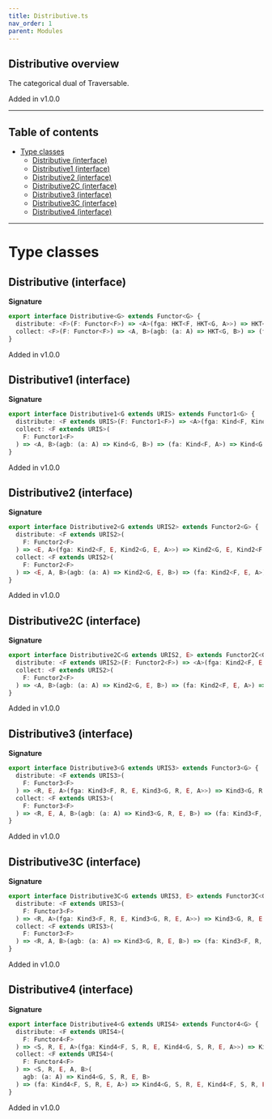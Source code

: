 ```yaml
---
title: Distributive.ts
nav_order: 1
parent: Modules
---
```


## Distributive overview

The categorical dual of Traversable.

Added in v1.0.0

---

<h2 class="text-delta">Table of contents</h2>

- [Type classes](#type-classes)
  - [Distributive (interface)](#distributive-interface)
  - [Distributive1 (interface)](#distributive1-interface)
  - [Distributive2 (interface)](#distributive2-interface)
  - [Distributive2C (interface)](#distributive2c-interface)
  - [Distributive3 (interface)](#distributive3-interface)
  - [Distributive3C (interface)](#distributive3c-interface)
  - [Distributive4 (interface)](#distributive4-interface)

---

# Type classes

## Distributive (interface)

**Signature**

```ts
export interface Distributive<G> extends Functor<G> {
  distribute: <F>(F: Functor<F>) => <A>(fga: HKT<F, HKT<G, A>>) => HKT<G, HKT<F, A>>
  collect: <F>(F: Functor<F>) => <A, B>(agb: (a: A) => HKT<G, B>) => (fa: HKT<F, A>) => HKT<G, HKT<F, B>>
}
```

Added in v1.0.0

## Distributive1 (interface)

**Signature**

```ts
export interface Distributive1<G extends URIS> extends Functor1<G> {
  distribute: <F extends URIS>(F: Functor1<F>) => <A>(fga: Kind<F, Kind<G, A>>) => Kind<G, Kind<F, A>>
  collect: <F extends URIS>(
    F: Functor1<F>
  ) => <A, B>(agb: (a: A) => Kind<G, B>) => (fa: Kind<F, A>) => Kind<G, Kind<F, B>>
}
```

Added in v1.0.0

## Distributive2 (interface)

**Signature**

```ts
export interface Distributive2<G extends URIS2> extends Functor2<G> {
  distribute: <F extends URIS2>(
    F: Functor2<F>
  ) => <E, A>(fga: Kind2<F, E, Kind2<G, E, A>>) => Kind2<G, E, Kind2<F, E, A>>
  collect: <F extends URIS2>(
    F: Functor2<F>
  ) => <E, A, B>(agb: (a: A) => Kind2<G, E, B>) => (fa: Kind2<F, E, A>) => Kind2<G, E, Kind2<F, E, B>>
}
```

Added in v1.0.0

## Distributive2C (interface)

**Signature**

```ts
export interface Distributive2C<G extends URIS2, E> extends Functor2C<G, E> {
  distribute: <F extends URIS2>(F: Functor2<F>) => <A>(fga: Kind2<F, E, Kind2<G, E, A>>) => Kind2<G, E, Kind2<F, E, A>>
  collect: <F extends URIS2>(
    F: Functor2<F>
  ) => <A, B>(agb: (a: A) => Kind2<G, E, B>) => (fa: Kind2<F, E, A>) => Kind2<G, E, Kind2<F, E, B>>
}
```

Added in v1.0.0

## Distributive3 (interface)

**Signature**

```ts
export interface Distributive3<G extends URIS3> extends Functor3<G> {
  distribute: <F extends URIS3>(
    F: Functor3<F>
  ) => <R, E, A>(fga: Kind3<F, R, E, Kind3<G, R, E, A>>) => Kind3<G, R, E, Kind3<F, R, E, A>>
  collect: <F extends URIS3>(
    F: Functor3<F>
  ) => <R, E, A, B>(agb: (a: A) => Kind3<G, R, E, B>) => (fa: Kind3<F, R, E, A>) => Kind3<G, R, E, Kind3<F, R, E, B>>
}
```

Added in v1.0.0

## Distributive3C (interface)

**Signature**

```ts
export interface Distributive3C<G extends URIS3, E> extends Functor3C<G, E> {
  distribute: <F extends URIS3>(
    F: Functor3<F>
  ) => <R, A>(fga: Kind3<F, R, E, Kind3<G, R, E, A>>) => Kind3<G, R, E, Kind3<F, R, E, A>>
  collect: <F extends URIS3>(
    F: Functor3<F>
  ) => <R, A, B>(agb: (a: A) => Kind3<G, R, E, B>) => (fa: Kind3<F, R, E, A>) => Kind3<G, R, E, Kind3<F, R, E, B>>
}
```

Added in v1.0.0

## Distributive4 (interface)

**Signature**

```ts
export interface Distributive4<G extends URIS4> extends Functor4<G> {
  distribute: <F extends URIS4>(
    F: Functor4<F>
  ) => <S, R, E, A>(fga: Kind4<F, S, R, E, Kind4<G, S, R, E, A>>) => Kind4<G, S, R, E, Kind4<F, S, R, E, A>>
  collect: <F extends URIS4>(
    F: Functor4<F>
  ) => <S, R, E, A, B>(
    agb: (a: A) => Kind4<G, S, R, E, B>
  ) => (fa: Kind4<F, S, R, E, A>) => Kind4<G, S, R, E, Kind4<F, S, R, E, B>>
}
```

Added in v1.0.0
